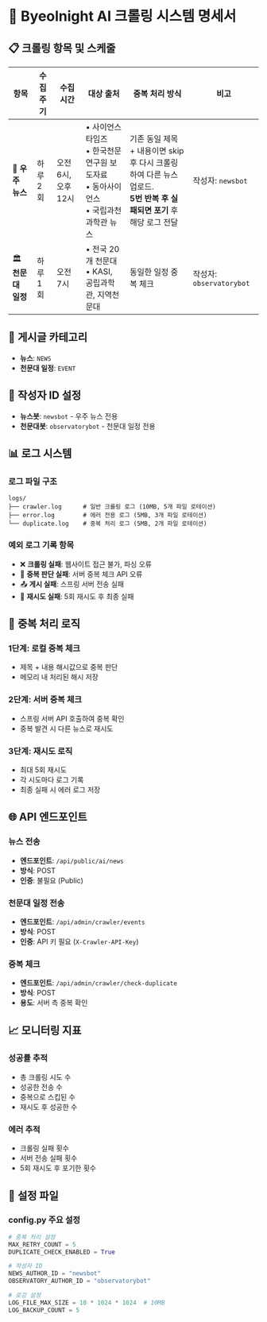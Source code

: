 # 🚀 Byeolnight AI 크롤링 시스템 명세서

## 📋 크롤링 항목 및 스케줄

| 항목 | 수집 주기 | 수집 시간 | 대상 출처 | 중복 처리 방식 | 비고 |
|------|-----------|-----------|-----------|----------------|------|
| 📰 **우주 뉴스** | 하루 2회 | 오전 6시, 오후 12시 | • 사이언스타임즈<br>• 한국천문연구원 보도자료<br>• 동아사이언스<br>• 국립과천과학관 뉴스 | 기존 동일 제목 + 내용이면 skip 후 다시 크롤링하여 다른 뉴스 업로드.<br>**5번 반복 후 실패되면 포기** 후 해당 로그 전달 | 작성자: `newsbot` |
| 🏛️ **천문대 일정** | 하루 1회 | 오전 7시 | • 전국 20개 천문대<br>• KASI, 공립과학관, 지역천문대 | 동일한 일정 중복 체크 | 작성자: `observatorybot` |

## 🎯 게시글 카테고리

- **뉴스**: `NEWS`
- **천문대 일정**: `EVENT`

## 👤 작성자 ID 설정

- **뉴스봇**: `newsbot` - 우주 뉴스 전용
- **천문대봇**: `observatorybot` - 천문대 일정 전용

## 📊 로그 시스템

### 로그 파일 구조
```
logs/
├── crawler.log      # 일반 크롤링 로그 (10MB, 5개 파일 로테이션)
├── error.log        # 에러 전용 로그 (5MB, 3개 파일 로테이션)
└── duplicate.log    # 중복 처리 로그 (5MB, 2개 파일 로테이션)
```

### 예외 로그 기록 항목
- ❌ **크롤링 실패**: 웹사이트 접근 불가, 파싱 오류
- 🔄 **중복 판단 실패**: 서버 중복 체크 API 오류
- 📤 **게시 실패**: 스프링 서버 전송 실패
- 🔁 **재시도 실패**: 5회 재시도 후 최종 실패

## 🔄 중복 처리 로직

### 1단계: 로컬 중복 체크
- 제목 + 내용 해시값으로 중복 판단
- 메모리 내 처리된 해시 저장

### 2단계: 서버 중복 체크
- 스프링 서버 API 호출하여 중복 확인
- 중복 발견 시 다른 뉴스로 재시도

### 3단계: 재시도 로직
- 최대 5회 재시도
- 각 시도마다 로그 기록
- 최종 실패 시 에러 로그 저장

## 🌐 API 엔드포인트

### 뉴스 전송
- **엔드포인트**: `/api/public/ai/news`
- **방식**: POST
- **인증**: 불필요 (Public)

### 천문대 일정 전송
- **엔드포인트**: `/api/admin/crawler/events`
- **방식**: POST
- **인증**: API 키 필요 (`X-Crawler-API-Key`)

### 중복 체크
- **엔드포인트**: `/api/admin/crawler/check-duplicate`
- **방식**: POST
- **용도**: 서버 측 중복 확인

## 📈 모니터링 지표

### 성공률 추적
- 총 크롤링 시도 수
- 성공한 전송 수
- 중복으로 스킵된 수
- 재시도 후 성공한 수

### 에러 추적
- 크롤링 실패 횟수
- 서버 전송 실패 횟수
- 5회 재시도 후 포기한 횟수

## 🔧 설정 파일

### config.py 주요 설정
```python
# 중복 처리 설정
MAX_RETRY_COUNT = 5
DUPLICATE_CHECK_ENABLED = True

# 작성자 ID
NEWS_AUTHOR_ID = "newsbot"
OBSERVATORY_AUTHOR_ID = "observatorybot"

# 로깅 설정
LOG_FILE_MAX_SIZE = 10 * 1024 * 1024  # 10MB
LOG_BACKUP_COUNT = 5
```